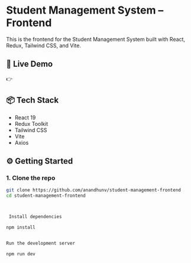 # Student Management System – Frontend

This is the frontend for the Student Management System built with React, Redux, Tailwind CSS, and Vite.

## 🚀 Live Demo
👉 []()

## 📦 Tech Stack
- React 19
- Redux Toolkit
- Tailwind CSS
- Vite
- Axios


## ⚙️ Getting Started

### 1. Clone the repo
```bash
git clone https://github.com/anandhunv/student-management-frontend
cd student-management-frontend



 Install dependencies

npm install


Run the development server

npm run dev